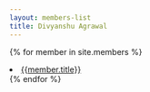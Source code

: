 ```yaml
---
layout: members-list
title: Divyanshu Agrawal
---
```


{% for member in site.members %}

  <li class="list-group-item"><a href="{{member.url}}">{{member.title}}</a></li>
{% endfor %}
